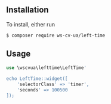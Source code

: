 Installation
-
To install, either run
```
$ composer require ws-cv-ua/left-time
```

Usage
-
```php
use \wscvua\lefttime\LeftTime'
 
echo LeftTime::widget([
    'selectorClass' => 'timer',
    'seconds' => 100500
]);
```
